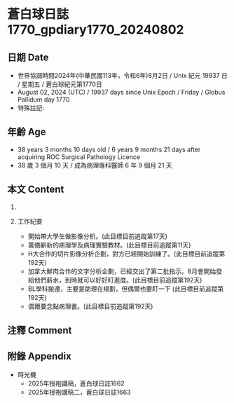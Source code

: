 [_metadata_:encoding]: - "utf-8"
[_metadata_:language]: - "zh-Hant-TW"
[_metadata_:fileformat]: - "markdown"
[_metadata_:MIME_type]: - "text/plain"
[_metadata_:markdown_version]: - "commonmark version 0.30"
[_metadata_:markdown_spec]: - "https://spec.commonmark.org/0.30/"

# 蒼白球日誌1770_gpdiary1770_20240802 #

## 日期 Date ##

* 世界協調時間2024年(中華民國113年，令和6年)8月2日 / Unix 紀元 19937 日 / 星期五 / 蒼白球紀元第1770日
* August 02, 2024 (UTC) / 19937 days since Unix Epoch / Friday / Globus Pallidum day 1770
* 特殊註記:

## 年齡 Age ##

* 38 years 3 months 10 days old / 6 years 9 months 21 days after acquiring ROC Surgical Pathology Licence
* 38 歲 3 個月 10 天 / 成為病理專科醫師 6 年 9 個月 21 天

## 本文 Content ##

1. 

2. 工作紀要

    - 開始帶大學生做影像分析。(此目標目前追蹤第17天)
    - 籌備嶄新的病理學及病理實驗教材。(此目標目前追蹤第11天)
    - H大合作的切片影像分析企劃，對方已經開始訓練了。(此目標目前追蹤第192天)
    - 加拿大鮮肉合作的文字分析企劃，已經交出了第二批指示。8月會開始發給他們薪水，到時就可以好好盯進度。(此目標目前追蹤第192天)
    - BL學科搬遷，主要是助理在規劃，但偶爾也要盯一下 (此目標目前追蹤第192天)
    - 偶爾要念點病理書。(此目標目前追蹤第192天)

## 注釋 Comment ##


## 附錄 Appendix ##

* 時光機
    - 2025年授袍講稿，蒼白球日誌1662
    - 2025年授袍講稿二，蒼白球日誌1663
